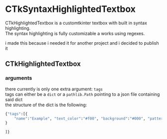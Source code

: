 # CTkSyntaxHighlightedTextbox

CTkHighlightedTextbox is a customtkinter textbox with built in syntax highlighting.<br>
The syntax highlighting is fully customizable a works using regexes.

i made this because i needed it for another project and i decided to publish it

## CTkHighlightedTextbox

### arguments

there currently is only one extra argument: `tags`<br>
tags can either be a `dict` or a `pathlib.Path` pointing to a json file containing said dict<br>
the structure of the dict is the following:<br>

```python
{"tags":[{
    "name":"Example", "text_color":"#f00", "background":"#000", "patterns":["e"]}
}

]}
```
